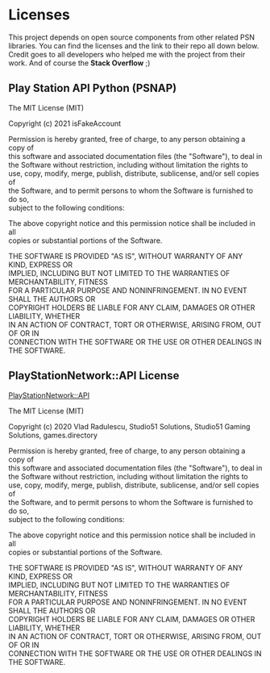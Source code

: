 # Licenses

This project depends on open source components from other related PSN libraries. You can find the licenses and the link
to their repo all down below. Credit goes to all developers who helped me with the project from their work. And of
course the **Stack Overflow** ;)

## Play Station API Python (PSNAP)

The MIT License (MIT)

Copyright (c) 2021 isFakeAccount

Permission is hereby granted, free of charge, to any person obtaining a copy of      
this software and associated documentation files (the "Software"), to deal in      
the Software without restriction, including without limitation the rights to      
use, copy, modify, merge, publish, distribute, sublicense, and/or sell copies of      
the Software, and to permit persons to whom the Software is furnished to do so,      
subject to the following conditions:

The above copyright notice and this permission notice shall be included in all      
copies or substantial portions of the Software.

THE SOFTWARE IS PROVIDED "AS IS", WITHOUT WARRANTY OF ANY KIND, EXPRESS OR      
IMPLIED, INCLUDING BUT NOT LIMITED TO THE WARRANTIES OF MERCHANTABILITY, FITNESS      
FOR A PARTICULAR PURPOSE AND NONINFRINGEMENT. IN NO EVENT SHALL THE AUTHORS OR      
COPYRIGHT HOLDERS BE LIABLE FOR ANY CLAIM, DAMAGES OR OTHER LIABILITY, WHETHER      
IN AN ACTION OF CONTRACT, TORT OR OTHERWISE, ARISING FROM, OUT OF OR IN      
CONNECTION WITH THE SOFTWARE OR THE USE OR OTHER DEALINGS IN THE SOFTWARE.

## PlayStationNetwork::API License

[PlayStationNetwork::API](https://github.com/games-directory/api-psn)

The MIT License (MIT)

Copyright (c) 2020 Vlad Radulescu, Studio51 Solutions, Studio51 Gaming Solutions, games.directory

Permission is hereby granted, free of charge, to any person obtaining a copy of  
this software and associated documentation files (the "Software"), to deal in  
the Software without restriction, including without limitation the rights to  
use, copy, modify, merge, publish, distribute, sublicense, and/or sell copies of  
the Software, and to permit persons to whom the Software is furnished to do so,  
subject to the following conditions:

The above copyright notice and this permission notice shall be included in all  
copies or substantial portions of the Software.

THE SOFTWARE IS PROVIDED "AS IS", WITHOUT WARRANTY OF ANY KIND, EXPRESS OR  
IMPLIED, INCLUDING BUT NOT LIMITED TO THE WARRANTIES OF MERCHANTABILITY, FITNESS  
FOR A PARTICULAR PURPOSE AND NONINFRINGEMENT. IN NO EVENT SHALL THE AUTHORS OR  
COPYRIGHT HOLDERS BE LIABLE FOR ANY CLAIM, DAMAGES OR OTHER LIABILITY, WHETHER  
IN AN ACTION OF CONTRACT, TORT OR OTHERWISE, ARISING FROM, OUT OF OR IN  
CONNECTION WITH THE SOFTWARE OR THE USE OR OTHER DEALINGS IN THE SOFTWARE.
